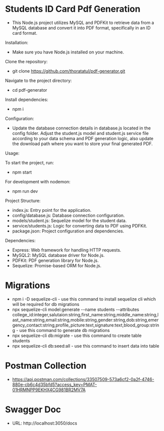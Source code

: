 # Students ID Card Pdf Generation

- This Node.js project utilizes MySQL and PDFKit to retrieve data from a MySQL database and convert it into PDF format, specifically in an ID card format.

Installation:

- Make sure you have Node.js installed on your machine.

Clone the repository:

- git clone https://github.com/thoratatul/pdf-generator.git

Navigate to the project directory:

- cd pdf-generator

Install dependencies:

- npm i

Configuration:

- Update the database connection details in database.js located in the config folder. Adjust the student.js model and student.js service file according to your data schema and PDF generation logic, also update the download path where you want to store your final generated PDF.

Usage:

To start the project, run:

- npm start

For development with nodemon:

- npm run dev

Project Structure:

- index.js: Entry point for the application.
- config/database.js: Database connection configuration.
- models/student.js: Sequelize model for the student data.
- service/students.js: Logic for converting data to PDF using PDFKit.
- package.json: Project configuration and dependencies.

Dependencies:

- Express: Web framework for handling HTTP requests.
- MySQL2: MySQL database driver for Node.js.
- PDFKit: PDF generation library for Node.js.
- Sequelize: Promise-based ORM for Node.js.

# Migrations

- npm i -D sequelize-cli - use this command to install sequelize cli which will be required for db migrations
- npx sequelize-cli model:generate --name students --attributes college_id:integer,salutaion:string,first_name:string,middle_name:string,last_name:string,email:string,mobile:string,gender:string,dob:string,emergency_contact:string,profile_picture:text,signature:text,blood_group:string - use this command to generate db migrations
- npx sequelize-cli db:migrate - use this command to create table students
- npx sequelize-cli db:seed:all - use this command to insert data into table

# Postman Collection

- https://api.postman.com/collections/33507509-573a6cf2-0a2f-4746-880e-cb6c4d35bfd5?access_key=PMAT-01HRMNPP9EKHX4CG981BR2MV7A

# Swagger Doc

- URL: http://localhost:3050/docs
